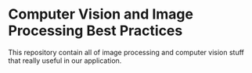 # Computer Vision and Image Processing Best Practices
 This repository contain all of image processing and computer vision stuff that really useful in our application.
